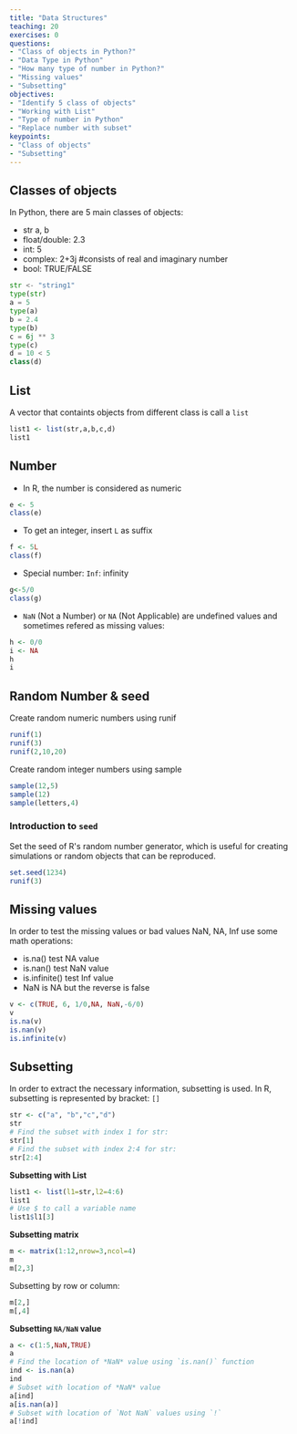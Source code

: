 ```yaml
---
title: "Data Structures"
teaching: 20
exercises: 0
questions:
- "Class of objects in Python?"
- "Data Type in Python"
- "How many type of number in Python?"
- "Missing values"
- "Subsetting"
objectives:
- "Identify 5 class of objects"
- "Working with List"
- "Type of number in Python"
- "Replace number with subset"
keypoints:
- "Class of objects"
- "Subsetting" 
---
```


## Classes of objects
In Python, there are 5 main classes of objects:
* str a, b
* float/double: 2.3
* int: 5 
* complex: 2+3j #consists of real and imaginary number
* bool: TRUE/FALSE

```python
str <- "string1"
type(str)
a = 5
type(a)
b = 2.4
type(b)
c = 6j ** 3
type(c)
d = 10 < 5
class(d)
```

## List
A vector that containts objects from different class is call a `list`

```r
list1 <- list(str,a,b,c,d)
list1
```

## Number
* In R, the number is considered as numeric
```r
e <- 5
class(e)
```
* To get an integer, insert `L` as suffix
```r
f <- 5L
class(f)
```
* Special number: `Inf`: infinity
```r
g<-5/0
class(g)
```
* `NaN` (Not a Number) or `NA` (Not Applicable) are undefined values and sometimes refered as missing values:
```r
h <- 0/0
i <- NA
h
i
```

## Random Number & seed
Create random numeric numbers using runif
```r
runif(1)
runif(3)
runif(2,10,20)
```

Create random integer numbers using sample
```r
sample(12,5)
sample(12)
sample(letters,4)
```

### Introduction to `seed`
Set the seed of R's random number generator, which is useful for creating simulations or random objects that can be reproduced.
```r
set.seed(1234)
runif(3)
```

## Missing values
In order to test the missing values or bad values NaN, NA, Inf use some math operations:
* is.na() test NA value
* is.nan() test NaN value
* is.infinite() test Inf value
* NaN is NA but the reverse is false
```r
v <- c(TRUE, 6, 1/0,NA, NaN,-6/0)
v
is.na(v)
is.nan(v)
is.infinite(v)
```

## Subsetting

In order to extract the necessary information, subsetting is used.
In R, subsetting is represented by bracket: `[]`

```r
str <- c("a", "b","c","d")
str
# Find the subset with index 1 for str:
str[1]
# Find the subset with index 2:4 for str:
str[2:4]
```

**Subsetting with List**
```r
list1 <- list(l1=str,l2=4:6)
list1
# Use $ to call a variable name
list1$l1[3]
```

**Subsetting matrix**
```r
m <- matrix(1:12,nrow=3,ncol=4)
m
m[2,3]
```
Subsetting by row or column:
```r
m[2,]
m[,4]
```

**Subsetting `NA/NaN` value**
```r
a <- c(1:5,NaN,TRUE)
a
# Find the location of *NaN* value using `is.nan()` function
ind <- is.nan(a)
ind
# Subset with location of *NaN* value
a[ind]
a[is.nan(a)]
# Subset with location of `Not NaN` values using `!`
a[!ind]
```




